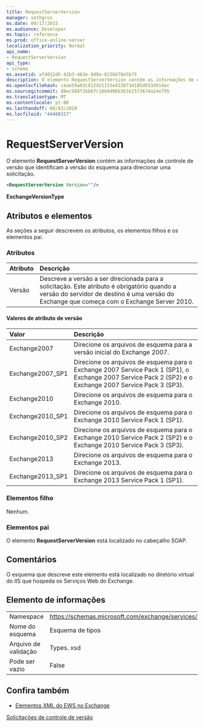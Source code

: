 ```yaml
---
title: RequestServerVersion
manager: sethgros
ms.date: 09/17/2015
ms.audience: Developer
ms.topic: reference
ms.prod: office-online-server
localization_priority: Normal
api_name:
- RequestServerVersion
api_type:
- schema
ms.assetid: af4032d5-42b3-463e-9d0a-8236d78e5b75
description: O elemento RequestServerVersion contém as informações de controle de versão que identificam a versão do esquema para direcionar uma solicitação.
ms.openlocfilehash: c4ae59a03c812d21153e4338734185d933d914ec
ms.sourcegitcommit: 88ec988f2bb67c1866d06b361615f3674a24e795
ms.translationtype: MT
ms.contentlocale: pt-BR
ms.lasthandoff: 06/03/2020
ms.locfileid: "44468317"
---
```

# <a name="requestserverversion"></a>RequestServerVersion

O elemento **RequestServerVersion** contém as informações de controle de versão que identificam a versão do esquema para direcionar uma solicitação. 
  
```XML
<RequestServerVersion Version=""/>
```

 **ExchangeVersionType**
## <a name="attributes-and-elements"></a>Atributos e elementos

As seções a seguir descrevem os atributos, os elementos filhos e os elementos pai.
  
### <a name="attributes"></a>Atributos

|**Atributo**|**Descrição**|
|:-----|:-----|
|Versão  <br/> |Descreve a versão a ser direcionada para a solicitação. Este atributo é obrigatório quando a versão do servidor de destino é uma versão do Exchange que começa com o Exchange Server 2010.  <br/> |
   
#### <a name="version-attribute-values"></a>Valores de atributo de versão

|**Valor**|**Descrição**|
|:-----|:-----|
|Exchange2007  <br/> |Direcione os arquivos de esquema para a versão inicial do Exchange 2007.  <br/> |
|Exchange2007_SP1  <br/> |Direcione os arquivos de esquema para o Exchange 2007 Service Pack 1 (SP1), o Exchange 2007 Service Pack 2 (SP2) e o Exchange 2007 Service Pack 3 (SP3).  <br/> |
|Exchange2010  <br/> |Direcione os arquivos de esquema para o Exchange 2010.  <br/> |
|Exchange2010_SP1  <br/> |Direcione os arquivos de esquema para o Exchange 2010 Service Pack 1 (SP1).  <br/> |
|Exchange2010_SP2  <br/> |Direcione os arquivos de esquema para o Exchange 2010 Service Pack 2 (SP2) e o Exchange 2010 Service Pack 3 (SP3).  <br/> |
|Exchange2013  <br/> |Direcione os arquivos de esquema para o Exchange 2013.  <br/> |
|Exchange2013_SP1  <br/> |Direcione os arquivos de esquema para o Exchange 2013 Service Pack 1 (SP1).  <br/> |
   
### <a name="child-elements"></a>Elementos filho

Nenhum.
  
### <a name="parent-elements"></a>Elementos pai

O elemento **RequestServerVersion** está localizado no cabeçalho SOAP. 
  
## <a name="remarks"></a>Comentários

O esquema que descreve este elemento está localizado no diretório virtual do IIS que hospeda os Serviços Web do Exchange.
  
## <a name="element-information"></a>Elemento de informações

|||
|:-----|:-----|
|Namespace  <br/> |https://schemas.microsoft.com/exchange/services/2006/types  <br/> |
|Nome do esquema  <br/> |Esquema de tipos  <br/> |
|Arquivo de validação  <br/> |Types. xsd  <br/> |
|Pode ser vazio  <br/> |False  <br/> |
   
## <a name="see-also"></a>Confira também



- [Elementos XML do EWS no Exchange](ews-xml-elements-in-exchange.md)


[Solicitações de controle de versão](https://msdn.microsoft.com/library/76877b0a-d2e5-4c74-9295-7b445a41d46a%28Office.15%29.aspx)

